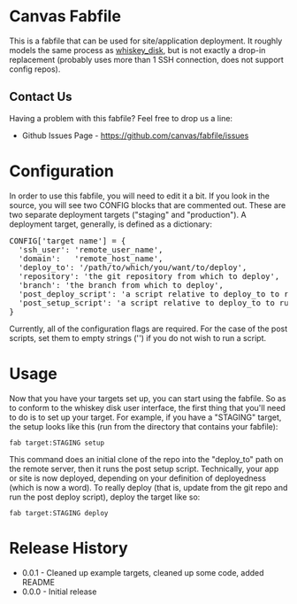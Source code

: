# Canvas Fabfile #

This is a fabfile that can be used for site/application deployment. It roughly
models the same process as
[whiskey_disk](https://github.com/flogic/whiskey_disk), but is not exactly a
drop-in replacement (probably uses more than 1 SSH connection, does not support
config repos).

## Contact Us ##

Having a problem with this fabfile? Feel free to drop us a line:

* Github Issues Page - https://github.com/canvas/fabfile/issues

# Configuration #

In order to use this fabfile, you will need to edit it a bit. If you look in
the source, you will see two CONFIG blocks that are commented out. These are
two separate deployment targets ("staging" and "production"). A deployment
target, generally, is defined as a dictionary:

<pre>CONFIG['target name'] = {
  'ssh_user': 'remote_user_name',
  'domain':   'remote_host_name',
  'deploy_to': '/path/to/which/you/want/to/deploy',
  'repository': 'the git repository from which to deploy',
  'branch': 'the branch from which to deploy',
  'post_deploy_script': 'a script relative to deploy_to to run after deploy',
  'post_setup_script': 'a script relative to deploy_to to run after setup'
}</pre>

Currently, all of the configuration flags are required. For the case of the
post scripts, set them to empty strings ('') if you do not wish to run a script.

# Usage #

Now that you have your targets set up, you can start using the fabfile. So as
to conform to the whiskey disk user interface, the first thing that you'll need
to do is to set up your target. For example, if you have a "STAGING" target,
the setup looks like this (run from the directory that contains your fabfile):

    fab target:STAGING setup

This command does an initial clone of the repo into the "deploy_to" path on the
remote server, then it runs the post setup script. Technically, your app or site
is now deployed, depending on your definition of deployedness (which is now a
word). To really deploy (that is, update from the git repo and run the post
deploy script), deploy the target like so:

    fab target:STAGING deploy

# Release History #

* 0.0.1 - Cleaned up example targets, cleaned up some code, added README
* 0.0.0 - Initial release
